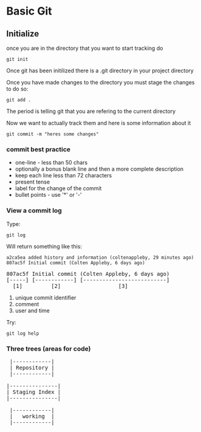 #  Basic Git

## Initialize

once you are in the directory that you want to start tracking do <br>
``` 
git init 
```
Once git has been initilized there is a .git directory in your project directory <br>


Once you have made changes to the directory you must stage the changes
to do so: <br>
``` 
git add . 
```
The period is telling git that you are refering to the current directory <br>

Now we want to actually track them and here is some information about it
```
git commit -m "heres some changes"
```

### commit best practice
- one-line - less than 50 chars
- optionally a bonus blank line and then a more complete description
- keep each line less than 72 characters
- present tense
- label for the change of the commit
- bullet points - use '*' or '-'

### View a commit log
Type: 
``` 
git log 
``` 
Will return something like this:
```
a2ca5ea added history and information (coltenappleby, 29 minutes ago)
807ac5f Initial commit (Colten Appleby, 6 days ago) 
```
<pre>
807ac5f Initial commit (Colten Appleby, 6 days ago) 
[-----] [------------] [--------------------------]      
  [1]         [2]                  [3] 
</pre>
1. unique commit identifier
2. comment
3. user and time

Try:
```
git log help
```

### Three trees (areas for code)
<pre>
 |------------|
 | Repository |
 |------------|

|---------------|
| Staging Index |
|---------------|

 |------------|
 |   working  |
 |------------|
</pre>

